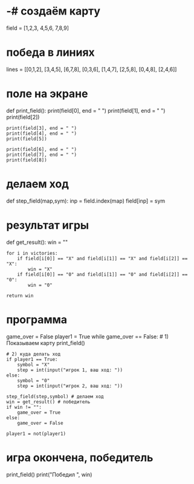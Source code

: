 # -# создаём карту
field = [1,2,3,
        4,5,6,
        7,8,9]
# победа в линиях
lines = [[0,1,2],
         [3,4,5],
         [6,7,8],
         [0,3,6],
         [1,4,7],
         [2,5,8],
         [0,4,8],
         [2,4,6]]
# поле на экране
def print_field():
    print(field[0], end = " ")
    print(field[1], end = " ")
    print(field[2])

    print(field[3], end = " ")
    print(field[4], end = " ")
    print(field[5])

    print(field[6], end = " ")
    print(field[7], end = " ")
    print(field[8])

# делаем ход
def step_field(map,sym):
    inp = field.index(map)
    field[inp] = sym
# результат игры
def get_result():
    win = ""

    for i in victories:
        if field[i[0]] == "X" and field[i[1]] == "X" and field[i[2]] == "X":
            win = "X"
        if field[i[0]] == "0" and field[i[1]] == "0" and field[i[2]] == "0":
            win = "0"

    return win

# программа
game_over = False
player1 = True
while game_over == False:
    # 1) Показываем карту
    print_field()

    # 2) куда делать ход
    if player1 == True:
        symbol = "X"
        step = int(input("игрок 1, ваш ход: "))
    else:
        symbol = "0"
        step = int(input("игрок 2, ваш ход: "))

    step_field(step,symbol) # делаем ход 
    win = get_result() # победитель
    if win != "":
        game_over = True
    else:
        game_over = False

    player1 = not(player1)
# игра окончена, победитель
print_field()
print("Победил ", win)
